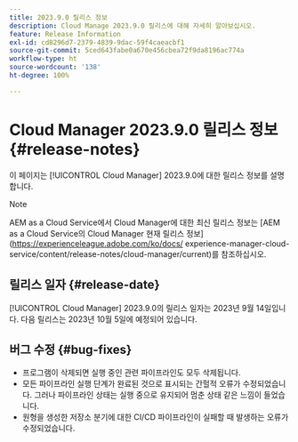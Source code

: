 ```yaml
---
title: 2023.9.0 릴리스 정보
description: Cloud Manage 2023.9.0 릴리스에 대해 자세히 알아보십시오.
feature: Release Information
exl-id: cd8296d7-2379-4839-9dac-59f4caeacbf1
source-git-commit: 5ced643fabe0a670e456cbea72f9da8196ac774a
workflow-type: ht
source-wordcount: '138'
ht-degree: 100%

---
```


# Cloud Manager 2023.9.0 릴리스 정보 {#release-notes}

이 페이지는 [!UICONTROL Cloud Manager] 2023.9.0에 대한 릴리스 정보를 설명합니다.

>[!NOTE]
>
>AEM as a Cloud Service에서 Cloud Manager에 대한 최신 릴리스 정보는 [AEM as a Cloud Service의 Cloud Manager 현재 릴리스 정보](https://experienceleague.adobe.com/ko/docs/ experience-manager-cloud-service/content/release-notes/cloud-manager/current)를 참조하십시오.

## 릴리스 일자 {#release-date}

[!UICONTROL Cloud Manager] 2023.9.0의 릴리스 일자는 2023년 9월 14일입니다. 다음 릴리스는 2023년 10월 5일에 예정되어 있습니다.

## 버그 수정 {#bug-fixes}

* 프로그램이 삭제되면 실행 중인 관련 파이프라인도 모두 삭제됩니다.
* 모든 파이프라인 실행 단계가 완료된 것으로 표시되는 간헐적 오류가 수정되었습니다. 그러나 파이프라인 상태는 실행 중으로 유지되어 멈춘 상태 같은 느낌이 들었습니다.
* 원형을 생성한 저장소 분기에 대한 CI/CD 파이프라인이 실패할 때 발생하는 오류가 수정되었습니다.
